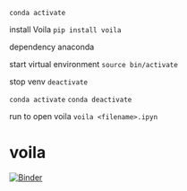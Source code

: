 `conda activate`

install Voila
 `pip install voila`


dependency anaconda
 <!-- Start instructions -->
start virtual environment
`source bin/activate`

stop venv
`deactivate`

<!-- activate conda environment  -->
`conda activate`
`conda deactivate`

run to open voila
`voila <filename>.ipyn`
# voila

[![Binder](https://mybinder.org/badge_logo.svg)](https://mybinder.org/v2/gh/Eric-Cortez/voila/main?labpath=voila%2Frender%2Fpath%2Fto%2Fnotebook.ipynb)
